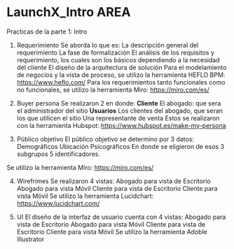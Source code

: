 # LaunchX_Intro AREA
Practicas de la parte 1: Intro

1. Requerimiento
Se aborda lo que es:
La descripción general del requerimiento
La fase de formalización
El análisis de los requisitos y requerimiento, los cuales son los básicos dependiendo a la necesidad del cliente
El diseño de la arquitectura de solución
Para el modelamiento de negocios y la vista de proceso, se utilizo la herramienta HEFLO BPM: https://www.heflo.com/
Para los requerimientos tanto funcionales como no funcionales, se utilizo la herramienta Miro: https://miro.com/es/

2. Buyer persona
Se realizaron 2 en donde:
**Cliente**
    El abogado: que sera el administrador del sitio
**Usuarios**
Los clientes del abogado, que seran los que utilicen el sitio
    Una representante de venta
Estos se realizaron con la herramienta Hubspot: https://www.hubspot.es/make-my-persona

3. Público objetivo
El público objetivo se determino por 3 datos:
    Demográficos
    Ubicación
    Psicográficos
En donde se eligieron de esos 3 subgrupos 5 identificadores.

Se utilizo la herramienta Miro: https://miro.com/es/

4. Wirefrimes
Se realizaron 4 vistas:
    Abogado para vista de Escritorio
    Abogado para vista Móvil
    Cliente para vista de Escritorio
    Cliente para vista Móvil
Se utilizo la herramienta Lucidchart: https://www.lucidchart.com/

5. UI
El diseño de la interfaz de usuario cuenta con 4 vistas:
    Abogado para vista de Escritorio
    Abogado para vista Móvil
    Cliente para vista de Escritorio
    Cliente para vista Móvil
Se utilizo la herramienta Adoble Illustrator